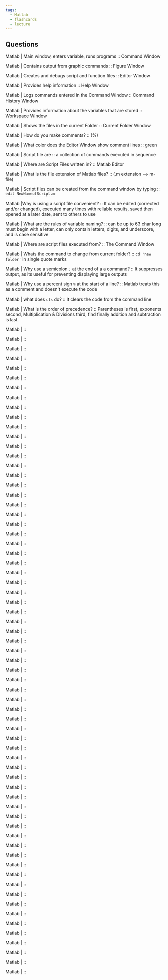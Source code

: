 ```yaml
---
tags:
  - Matlab
  - flashcards
  - lecture
---
```

## Questions

Matlab | Main window, enters variable, runs programs :: Command Window

Matlab | Contains output from graphic commands :: Figure Window

Matlab | Creates and debugs script and function files :: Editor Window

Matlab | Provides help information :: Help Window

Matlab | Logs commands entered in the Command Window :: Command History Window

Matlab | Provides information about the variables that are stored :: Workspace Window

Matlab | Shows the files in the current Folder :: Current Folder Window

Matlab | How do you make comments? :: (%) 

Matlab | What color does the Editor Window show comment lines :: green 

Matlab | Script file are :: a collection of commands executed in sequence

Matlab | Where are Script Files written in? :: Matlab Editor 

Matlab | What is the file extension of Matlab files? ::  (.m extension --> m-file)

Matlab | Script files can be created from the command window by typing :: `edit NewNameofScript.m`

Matlab |Why is using a script file convenient? :: It can be edited (corrected and/or changed), executed many times with reliable results, saved then opened at a later date, sent to others to use

Matlab | What are the rules of variable naming? :: can be up to 63 char long must begin with a letter, can only contain letters, digits, and underscore, and is case sensitive

Matlab | Where are script files executed from? :: The Command Window 

Matlab | Whats the command to change from current folder? :: `cd 'new folder'` in single quote marks 

Matlab | Why use a semicolon `;` at the end of a a command?  :: It suppresses output, as its useful for preventing displaying large outputs

Matlab | Why use a percent sign `%` at the start of a line? :: Matlab treats this as a comment and doesn't execute the code 

Matlab | what does `cls`  do? :: It clears the code from the command line 

Matlab | What is the order of precedence? :: Parentheses is first, exponents second, Multiplication & Divisions third, find finally addition and subtraction is last. 

Matlab | :: 

Matlab | :: 

Matlab | :: 

Matlab | :: 

Matlab | :: 

Matlab | :: 

Matlab | :: 

Matlab | :: 

Matlab | :: 

Matlab | :: 

Matlab | :: 

Matlab | :: 

Matlab | :: 

Matlab | :: 

Matlab | :: 

Matlab | :: 

Matlab | :: 

Matlab | :: 

Matlab | :: 

Matlab | :: 

Matlab | :: 

Matlab | :: 

Matlab | :: 

Matlab | :: 

Matlab | :: 

Matlab | :: 

Matlab | :: 

Matlab | :: 

Matlab | :: 

Matlab | :: 

Matlab | :: 

Matlab | :: 

Matlab | :: 

Matlab | :: 

Matlab | :: 

Matlab | :: 

Matlab | :: 

Matlab | :: 

Matlab | :: 

Matlab | :: 

Matlab | :: 

Matlab | :: 

Matlab | :: 

Matlab | :: 

Matlab | :: 

Matlab | :: 

Matlab | :: 

Matlab | :: 

Matlab | :: 

Matlab | :: 

Matlab | :: 

Matlab | :: 

Matlab | :: 

Matlab | :: 

Matlab | :: 

Matlab | :: 

Matlab | :: 

Matlab | :: 

Matlab | :: 

Matlab | :: 

Matlab | :: 

Matlab | :: 

Matlab | :: 

Matlab | :: 

Matlab | :: 

Matlab | :: 

Matlab | :: 
